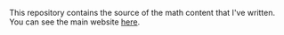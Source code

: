 This repository contains the source of the math content that I've written. You can see the main website [here](https://aryamanmaithani.github.io/math/).